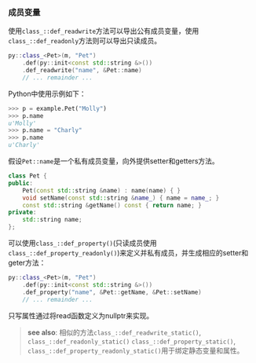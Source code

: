 ### 成员变量

使用`class_::def_readwrite`方法可以导出公有成员变量，使用`class_::def_readonly`方法则可以导出只读成员。

```cpp
py::class_<Pet>(m, "Pet")
    .def(py::init<const std::string &>())
    .def_readwrite("name", &Pet::name)
    // ... remainder ...
```

Python中使用示例如下：
```python
>>> p = example.Pet("Molly")
>>> p.name
u'Molly'
>>> p.name = "Charly"
>>> p.name
u'Charly'
```

假设`Pet::name`是一个私有成员变量，向外提供setter和getters方法。

```cpp
class Pet {
public:
    Pet(const std::string &name) : name(name) { }
    void setName(const std::string &name_) { name = name_; }
    const std::string &getName() const { return name; }
private:
    std::string name;
};
```

可以使用`class_::def_property()`(只读成员使用`class_::def_property_readonly()`)来定义并私有成员，并生成相应的setter和geter方法：
```cpp
py::class_<Pet>(m, "Pet")
    .def(py::init<const std::string &>())
    .def_property("name", &Pet::getName, &Pet::setName)
    // ... remainder ...
```

只写属性通过将read函数定义为nullptr来实现。

> **see also**: 相似的方法`class_::def_readwrite_static()`, `class_::def_readonly_static()` `class_::def_property_static()`, `class_::def_property_readonly_static()`用于绑定静态变量和属性。


